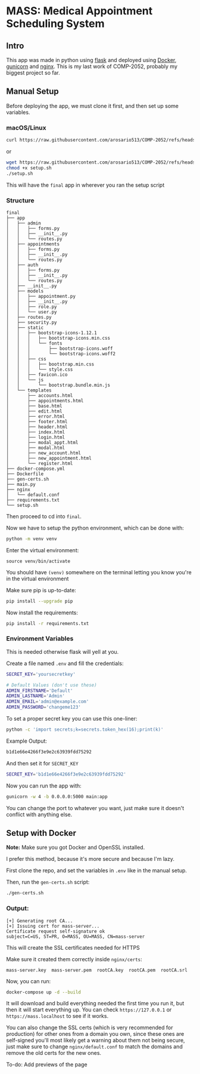 # MASS: Medical Appointment Scheduling System

## Intro

This app was made in python using [flask](https://flask.palletsprojects.com/en/stable/) and deployed using [Docker](https://www.docker.com/), [gunicorn](https://gunicorn.org/) and [nginx](https://nginx.org/en/). This is my last work of COMP-2052, probably my biggest project so far.

## Manual Setup

Before deploying the app, we must clone it first, and then set up some variables.

### macOS/Linux

```bash
curl https://raw.githubusercontent.com/arosario513/COMP-2052/refs/heads/main/work/final/setup.sh | sh
```

or

```bash
wget https://raw.githubusercontent.com/arosario513/COMP-2052/refs/heads/main/work/final/setup.sh
chmod +x setup.sh
./setup.sh
```

This will have the `final` app in wherever you ran the setup script

### Structure

```
final
├── app
│   ├── admin
│   │   ├── forms.py
│   │   ├── __init__.py
│   │   └── routes.py
│   ├── appointments
│   │   ├── forms.py
│   │   ├── __init__.py
│   │   └── routes.py
│   ├── auth
│   │   ├── forms.py
│   │   ├── __init__.py
│   │   └── routes.py
│   ├── __init__.py
│   ├── models
│   │   ├── appointment.py
│   │   ├── __init__.py
│   │   ├── role.py
│   │   └── user.py
│   ├── routes.py
│   ├── security.py
│   ├── static
│   │   ├── bootstrap-icons-1.12.1
│   │   │   ├── bootstrap-icons.min.css
│   │   │   └── fonts
│   │   │       ├── bootstrap-icons.woff
│   │   │       └── bootstrap-icons.woff2
│   │   ├── css
│   │   │   ├── bootstrap.min.css
│   │   │   └── style.css
│   │   ├── favicon.ico
│   │   └── js
│   │       └── bootstrap.bundle.min.js
│   └── templates
│       ├── accounts.html
│       ├── appointments.html
│       ├── base.html
│       ├── edit.html
│       ├── error.html
│       ├── footer.html
│       ├── header.html
│       ├── index.html
│       ├── login.html
│       ├── modal_appt.html
│       ├── modal.html
│       ├── new_account.html
│       ├── new_appointment.html
│       └── register.html
├── docker-compose.yml
├── Dockerfile
├── gen-certs.sh
├── main.py
├── nginx
│   └── default.conf
├── requirements.txt
└── setup.sh
```

Then proceed to cd into `final`.

Now we have to setup the python environment, which can be done with:

```bash
python -m venv venv
```

Enter the virtual environment:

```
source venv/bin/activate
```

You should have `(venv)` somewhere on the terminal letting you know you're in the virtual environment

Make sure pip is up-to-date:

```bash
pip install --upgrade pip
```

Now install the requirements:

```bash
pip install -r requirements.txt
```

### Environment Variables

This is needed otherwise flask will yell at you.

Create a file named `.env` and fill the credentials:

```bash
SECRET_KEY='yoursecretkey'

# Default Values (don't use these)
ADMIN_FIRSTNAME='Default'
ADMIN_LASTNAME='Admin'
ADMIN_EMAIL='admin@example.com'
ADMIN_PASSWORD='changeme123'
```

To set a proper secret key you can use this one-liner:

```bash
python -c 'import secrets;k=secrets.token_hex(16);print(k)'
```

Example Output:

```bash
b1d1e66e4266f3e9e2c63939fdd75292
```

And then set it for `SECRET_KEY`

```bash
SECRET_KEY='b1d1e66e4266f3e9e2c63939fdd75292'
```
Now you can run the app with:
```bash
gunicorn -w 4 -b 0.0.0.0:5000 main:app
```

You can change the port to whatever you want, just make sure it doesn't conflict with anything else.

## Setup with Docker
**Note:** Make sure you got Docker and OpenSSL installed.

I prefer this method, because it's more secure and because I'm lazy.

First clone the repo, and set the variables in `.env` like in the manual setup.

Then, run the `gen-certs.sh` script:
```bash
./gen-certs.sh
```
### Output:
```
[+] Generating root CA...
[+] Issuing cert for mass-server...
Certificate request self-signature ok
subject=C=US, ST=PR, O=MASS, OU=MASS, CN=mass-server
```
This will create the SSL certificates needed for HTTPS

Make sure it created them correctly inside `nginx/certs`:
```
mass-server.key  mass-server.pem  rootCA.key  rootCA.pem  rootCA.srl
```
Now, you can run:
```bash
docker-compose up -d --build
```
It will download and build everything needed the first time you run it, but then it will start everything up.
You can check `https://127.0.0.1` or `https://mass.localhost` to see if it works.

You can also change the SSL certs (which is very recommended for production) for other ones from a domain you own, since these ones are self-signed you'll most likely get a warning about them not being secure, just make sure to change `nginx/default.conf` to match the domains and remove the old certs for the new ones.

To-do: Add previews of the page
